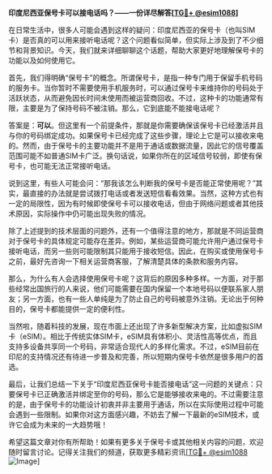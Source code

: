 **印度尼西亚保号卡可以接电话吗？——一份详尽解答[[TG💪+ @esim1088](https://t.me/s/esim1088)]**

在日常生活中，很多人可能会遇到这样的疑问：印度尼西亚的保号卡（也叫SIM卡）是否真的可以用来接听电话呢？这个问题看似简单，但实际上涉及到了不少细节和背景知识。今天，我们就来详细聊聊这个话题，帮助大家更好地理解保号卡的功能以及如何使用它。

首先，我们得明确“保号卡”的概念。所谓保号卡，是指一种专门用于保留手机号码的服务卡。当你暂时不需要使用手机服务时，可以通过保号卡来维持你的号码处于活跃状态，从而避免因长时间未使用而被运营商回收。不过，这种卡的功能通常有限，主要是为了保持号码不被注销。那么，它到底能不能接电话呢？

答案是：**可以**。但这里有一个前提条件，那就是你需要确保该保号卡已经激活并且与你的号码绑定成功。如果保号卡已经完成了这些步骤，理论上它是可以接收来电的。然而，由于保号卡的主要功能并不是用于通话或数据流量，因此它的信号覆盖范围可能不如普通SIM卡广泛。换句话说，如果你所在的区域信号较弱，即使有保号卡，也可能无法正常接听电话。

说到这里，有些人可能会问：“那我该怎么判断我的保号卡是否能正常使用呢？”其实，最直接的办法就是尝试拨打电话或者发送短信看看效果。当然，这种方式也有一定的局限性，因为有时候即使保号卡可以接收电话，但由于网络问题或者其他技术原因，实际操作中仍可能出现失败的情况。

除了上述提到的技术层面的问题外，还有一个值得注意的地方，那就是不同运营商对于保号卡的具体规定可能存在差异。例如，某些运营商可能允许用户通过保号卡接听电话，而另一些则可能限制其只能用于接收短信。因此，在购买或使用保号卡之前，最好先咨询一下相关运营商客服，了解清楚具体的条款和服务内容。

那么，为什么有人会选择使用保号卡呢？这背后的原因多种多样。一方面，对于那些经常出国旅行的人来说，他们可能需要在国内保留一个本地号码以便联系家人朋友；另一方面，也有一些人单纯是为了防止自己的号码被意外注销。无论出于何种目的，保号卡都能提供一定的便利性。

当然啦，随着科技的发展，现在市面上还出现了许多新型解决方案，比如虚拟SIM卡（eSIM）。相比于传统实体SIM卡，eSIM具有体积小、灵活性高等优点，而且支持多设备共享同一个号码，非常适合现代人的多样化需求。不过，eSIM目前在印尼的支持情况还有待进一步普及和完善，所以短期内保号卡依然是很多用户的首选。

最后，让我们总结一下关于“印度尼西亚保号卡能否接电话”这一问题的关键点：只要保号卡已正确激活并绑定至你的号码，那么它是能够接收来电的。不过需要注意的是，由于保号卡的功能设计初衷并非主要用于通话，所以在实际使用过程中可能会遇到一些限制。如果你对这方面感兴趣，不妨去了解一下最新的eSIM技术，或许它会成为未来的一大趋势哦！

希望这篇文章对你有所帮助！如果有更多关于保号卡或其他相关内容的问题，欢迎随时留言讨论。记得关注我们的频道，获取更多精彩资讯[[TG💪+ @esim1088](https://t.me/s/esim1088) ![Image](https://i.postimg.cc/4NQfJmqS/Snipaste-2025-05-13-00-14-12.png)]